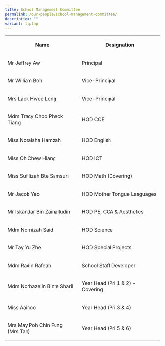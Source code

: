 ```yaml
---
title: School Management Committee
permalink: /our-people/school-management-committee/
description: ""
variant: tiptap
---
```

<table style="minWidth: 50px">
<colgroup>
<col>
<col>
</colgroup>
<tbody>
<tr>
<th rowspan="1" colspan="1">
<p>Name</p>
</th>
<th rowspan="1" colspan="1">
<p>Designation</p>
</th>
</tr>
<tr>
<td rowspan="1" colspan="1">
<p>Mr Jeffrey Aw</p>
</td>
<td rowspan="1" colspan="1">
<p>Principal</p>
</td>
</tr>
<tr>
<td rowspan="1" colspan="1">
<p>Mr William Boh</p>
</td>
<td rowspan="1" colspan="1">
<p>Vice-Principal</p>
</td>
</tr>
<tr>
<td rowspan="1" colspan="1">
<p>Mrs Lack Hwee Leng</p>
</td>
<td rowspan="1" colspan="1">
<p>Vice-Principal</p>
</td>
</tr>
<tr>
<td rowspan="1" colspan="1">
<p>Mdm Tracy Choo Pheck Tiang</p>
</td>
<td rowspan="1" colspan="1">
<p>HOD CCE</p>
</td>
</tr>
<tr>
<td rowspan="1" colspan="1">
<p>Miss Noraisha Hamzah</p>
</td>
<td rowspan="1" colspan="1">
<p>HOD English</p>
</td>
</tr>
<tr>
<td rowspan="1" colspan="1">
<p>Miss Oh Chew Hiang</p>
</td>
<td rowspan="1" colspan="1">
<p>HOD ICT</p>
</td>
</tr>
<tr>
<td rowspan="1" colspan="1">
<p>Miss Sufilizah Bte Samsuri</p>
</td>
<td rowspan="1" colspan="1">
<p>HOD Math (Covering)</p>
</td>
</tr>
<tr>
<td rowspan="1" colspan="1">
<p>Mr Jacob Yeo</p>
</td>
<td rowspan="1" colspan="1">
<p>HOD Mother Tongue Languages</p>
</td>
</tr>
<tr>
<td rowspan="1" colspan="1">
<p>Mr Iskandar Bin Zainalludin</p>
</td>
<td rowspan="1" colspan="1">
<p>HOD PE, CCA &amp; Aesthetics</p>
</td>
</tr>
<tr>
<td rowspan="1" colspan="1">
<p>Mdm Nornizah Said</p>
</td>
<td rowspan="1" colspan="1">
<p>HOD Science</p>
</td>
</tr>
<tr>
<td rowspan="1" colspan="1">
<p>Mr Tay Yu Zhe</p>
</td>
<td rowspan="1" colspan="1">
<p>HOD Special Projects</p>
</td>
</tr>
<tr>
<td rowspan="1" colspan="1">
<p>Mdm Radin Rafeah</p>
</td>
<td rowspan="1" colspan="1">
<p>School Staff Developer</p>
</td>
</tr>
<tr>
<td rowspan="1" colspan="1">
<p>Mdm Norhazelin Binte Sharil</p>
</td>
<td rowspan="1" colspan="1">
<p>Year Head (Pri 1 &amp; 2) - Covering</p>
</td>
</tr>
<tr>
<td rowspan="1" colspan="1">
<p>Miss Aainoo</p>
</td>
<td rowspan="1" colspan="1">
<p>Year Head (Pri 3 &amp; 4)</p>
</td>
</tr>
<tr>
<td rowspan="1" colspan="1">
<p>Mrs May Poh Chin Fung
<br>(Mrs Tan)</p>
</td>
<td rowspan="1" colspan="1">
<p>Year Head (Pri 5 &amp; 6)</p>
</td>
</tr>
</tbody>
</table>
<p></p>